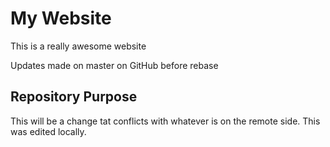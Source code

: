 # My Website

This is a really awesome website

Updates made on master on GitHub before rebase

## Repository Purpose

This will be a change tat conflicts
with whatever is on the remote side.
This was edited locally.
